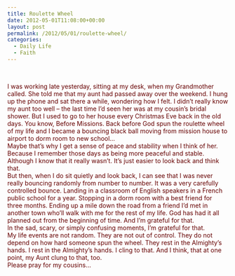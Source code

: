 ```yaml
---
title: Roulette Wheel
date: 2012-05-01T11:08:00+00:00
layout: post
permalink: /2012/05/01/roulette-wheel/
categories:
  - Daily Life
  - Faith
---
```

&nbsp;

<div style="color: #660000;">
  I was working late yesterday, sitting at my desk, when my Grandmother called. She told me that my aunt had passed away over the weekend. I hung up the phone and sat there a while, wondering how I felt. I didn’t really know my aunt too well – the last time I’d seen her was at my cousin’s bridal shower. But I used to go to her house every Christmas Eve back in the old days. You know, Before Missions. Back before God spun the roulette wheel of my life and I became a bouncing black ball moving from mission house to airport to dorm room to new school…
</div>

<div style="color: #660000;">
  Maybe that’s why I get a sense of peace and stability when I think of her. Because I remember those days as being more peaceful and stable. Although I know that it really wasn’t. It’s just easier to look back and think that.
</div>

<div style="color: #660000;">
  But then, when I do sit quietly and look back, I can see that I was never really bouncing randomly from number to number. It was a very carefully controlled bounce. Landing in a classroom of English speakers in a French public school for a year. Stopping in a dorm room with a best friend for three months. Ending up a mile down the road from a friend I’d met in another town who’ll walk with me for the rest of my life. God has had it all planned out from the beginning of time. And I’m grateful for that.
</div>

<div style="color: #660000;">
  In the sad, scary, or simply confusing moments, I’m grateful for that.
</div>

<div style="color: #660000;">
  My life events are not random. They are not out of control. They do not depend on how hard someone spun the wheel. They rest in the Almighty’s hands. I rest in the Almighty’s hands. I cling to that. And I think, that at one point, my Aunt clung to that, too.
</div>

<div style="color: #660000;">
  Please pray for my cousins…
</div>